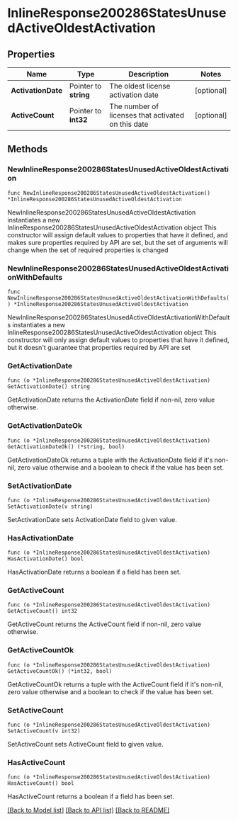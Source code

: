 # InlineResponse200286StatesUnusedActiveOldestActivation

## Properties

Name | Type | Description | Notes
------------ | ------------- | ------------- | -------------
**ActivationDate** | Pointer to **string** | The oldest license activation date | [optional] 
**ActiveCount** | Pointer to **int32** | The number of licenses that activated on this date | [optional] 

## Methods

### NewInlineResponse200286StatesUnusedActiveOldestActivation

`func NewInlineResponse200286StatesUnusedActiveOldestActivation() *InlineResponse200286StatesUnusedActiveOldestActivation`

NewInlineResponse200286StatesUnusedActiveOldestActivation instantiates a new InlineResponse200286StatesUnusedActiveOldestActivation object
This constructor will assign default values to properties that have it defined,
and makes sure properties required by API are set, but the set of arguments
will change when the set of required properties is changed

### NewInlineResponse200286StatesUnusedActiveOldestActivationWithDefaults

`func NewInlineResponse200286StatesUnusedActiveOldestActivationWithDefaults() *InlineResponse200286StatesUnusedActiveOldestActivation`

NewInlineResponse200286StatesUnusedActiveOldestActivationWithDefaults instantiates a new InlineResponse200286StatesUnusedActiveOldestActivation object
This constructor will only assign default values to properties that have it defined,
but it doesn't guarantee that properties required by API are set

### GetActivationDate

`func (o *InlineResponse200286StatesUnusedActiveOldestActivation) GetActivationDate() string`

GetActivationDate returns the ActivationDate field if non-nil, zero value otherwise.

### GetActivationDateOk

`func (o *InlineResponse200286StatesUnusedActiveOldestActivation) GetActivationDateOk() (*string, bool)`

GetActivationDateOk returns a tuple with the ActivationDate field if it's non-nil, zero value otherwise
and a boolean to check if the value has been set.

### SetActivationDate

`func (o *InlineResponse200286StatesUnusedActiveOldestActivation) SetActivationDate(v string)`

SetActivationDate sets ActivationDate field to given value.

### HasActivationDate

`func (o *InlineResponse200286StatesUnusedActiveOldestActivation) HasActivationDate() bool`

HasActivationDate returns a boolean if a field has been set.

### GetActiveCount

`func (o *InlineResponse200286StatesUnusedActiveOldestActivation) GetActiveCount() int32`

GetActiveCount returns the ActiveCount field if non-nil, zero value otherwise.

### GetActiveCountOk

`func (o *InlineResponse200286StatesUnusedActiveOldestActivation) GetActiveCountOk() (*int32, bool)`

GetActiveCountOk returns a tuple with the ActiveCount field if it's non-nil, zero value otherwise
and a boolean to check if the value has been set.

### SetActiveCount

`func (o *InlineResponse200286StatesUnusedActiveOldestActivation) SetActiveCount(v int32)`

SetActiveCount sets ActiveCount field to given value.

### HasActiveCount

`func (o *InlineResponse200286StatesUnusedActiveOldestActivation) HasActiveCount() bool`

HasActiveCount returns a boolean if a field has been set.


[[Back to Model list]](../README.md#documentation-for-models) [[Back to API list]](../README.md#documentation-for-api-endpoints) [[Back to README]](../README.md)


